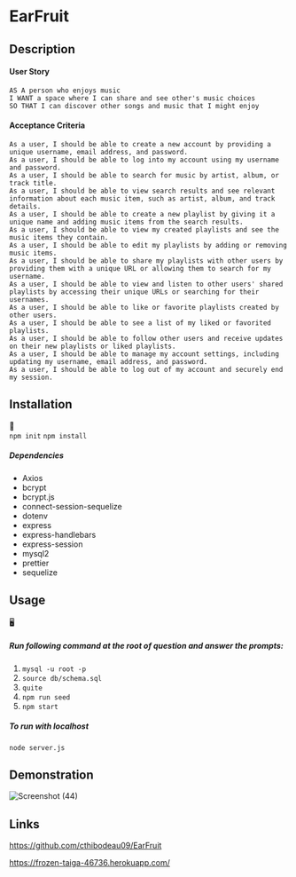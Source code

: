 # EarFruit

## Description
#### User Story

```
AS A person who enjoys music
I WANT a space where I can share and see other's music choices
SO THAT I can discover other songs and music that I might enjoy 
```
#### Acceptance Criteria 
```
As a user, I should be able to create a new account by providing a unique username, email address, and password.
As a user, I should be able to log into my account using my username and password.
As a user, I should be able to search for music by artist, album, or track title.
As a user, I should be able to view search results and see relevant information about each music item, such as artist, album, and track details.
As a user, I should be able to create a new playlist by giving it a unique name and adding music items from the search results.
As a user, I should be able to view my created playlists and see the music items they contain.
As a user, I should be able to edit my playlists by adding or removing music items.
As a user, I should be able to share my playlists with other users by providing them with a unique URL or allowing them to search for my username.
As a user, I should be able to view and listen to other users' shared playlists by accessing their unique URLs or searching for their usernames.
As a user, I should be able to like or favorite playlists created by other users.
As a user, I should be able to see a list of my liked or favorited playlists.
As a user, I should be able to follow other users and receive updates on their new playlists or liked playlists.
As a user, I should be able to manage my account settings, including updating my username, email address, and password.
As a user, I should be able to log out of my account and securely end my session.
```

## Installation
:floppy_disk:	
`npm init`
`npm install`

##### Dependencies 
* Axios
* bcrypt
* bcrypt.js
* connect-session-sequelize
* dotenv
* express
* express-handlebars
* express-session
* mysql2
* prettier
* sequelize

## Usage
:desktop_computer:	

##### Run following command at the root of question and answer the prompts: 

1. ```mysql -u root -p```
2. ```source db/schema.sql```
3. ```quite```
4. ```npm run seed```
5. ```npm start```

##### To run with localhost 
```node server.js```

## Demonstration 

![Screenshot (44)](https://github.com/cthibodeau09/EarFruit/assets/121210332/eaf57003-a392-4e9d-a277-3a4b2dda53dc)

## Links 

https://github.com/cthibodeau09/EarFruit

https://frozen-taiga-46736.herokuapp.com/
